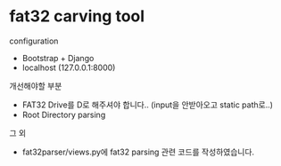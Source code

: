 # fat32 carving tool

configuration

* Bootstrap + Django
* localhost (127.0.0.1:8000)

개선해야할 부분

* FAT32 Drive를 D로 해주셔야 합니다.. (input을 안받아오고 static path로..)
* Root Directory parsing

그 외

* fat32parser/views.py에 fat32 parsing 관련 코드를 작성하였습니다.

